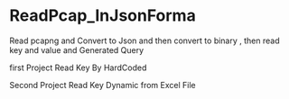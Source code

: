 # ReadPcap_InJsonForma
Read pcapng and Convert to Json and then convert to binary , then read key and value and Generated Query

first Project Read Key By HardCoded 

Second Project Read Key Dynamic from Excel File
